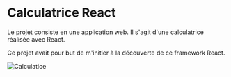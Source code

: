 # Calculatrice React

Le projet consiste en une application web.
Il s'agit d'une calculatrice réalisée avec React.

Ce projet avait pour but de m'initier à la découverte de ce framework React.

![Calculatice](https://user-images.githubusercontent.com/52971403/179360986-4d9b814c-7d0a-497d-8152-65325a74aa58.gif)
